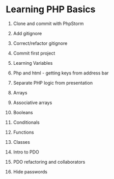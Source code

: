 # Learning PHP Basics

1. Clone and commit with PhpStorm
2. Add gitignore
3. Correct/refactor gitignore
4. Commit first project
5. Learning Variables
6. Php and html - getting keys from address bar
7. Separate PHP logic from presentation
8. Arrays
9. Associative arrays
10. Booleans
11. Conditionals

12. Functions
13. Classes

14. Intro to PDO
15. PDO refactoring and collaborators
16. Hide passwords